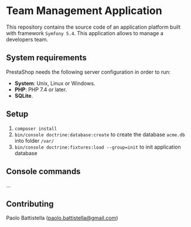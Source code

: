 
# Team Management Application

This repository contains the source code of an application platform built with framework `Symfony 5.4`.
This application allows to manage a developers team.

## System requirements

PrestaShop needs the following server configuration in order to run:
- **System**: Unix, Linux or Windows.
- **PHP**: PHP 7.4 or later.
- **SQLite**.

## Setup

1. `composer install`
2. `bin/console doctrine:database:create` to create the database `acme.db` into folder `/var/` 
3. `bin/console doctrine:fixtures:load --group=init` to init application database

## Console commands

...

## Contributing

Paolo Battistella (paolo.battistella@gmail.com)
